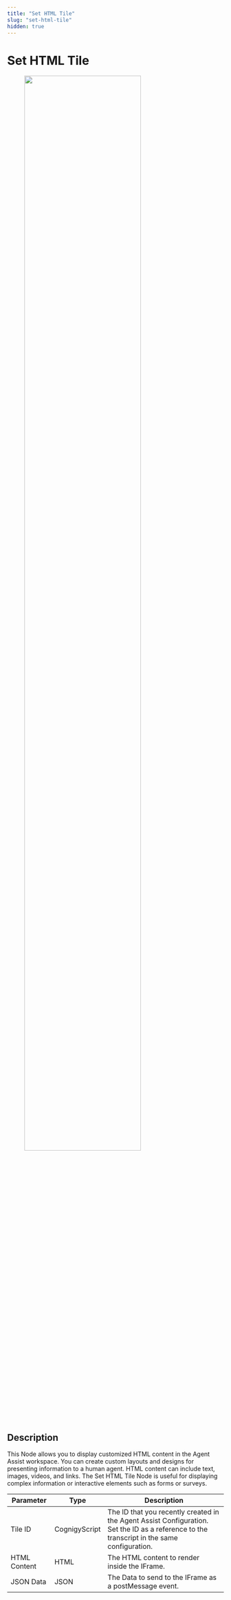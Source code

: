 ```yaml
---
title: "Set HTML Tile"
slug: "set-html-tile"
hidden: true
---
```


# Set HTML Tile

<figure>
  <img class="image-center" src="{{config.site_url}}ai/flow-nodes/images/agent-assist/set-html-title.png" width="80%" />
</figure>

## Description
<div class="divider"></div>

This Node allows you to display customized HTML content in the Agent Assist workspace. You can create custom layouts and designs for presenting information to a human agent. HTML content can include text, images, videos, and links. The Set HTML Tile Node is useful for displaying complex information or interactive elements such as forms or surveys.

| Parameter    | Type          | Description                                                                                                                                |
|--------------|---------------|--------------------------------------------------------------------------------------------------------------------------------------------|
| Tile ID      | CognigyScript | The ID that you recently created in the Agent Assist Configuration. Set the ID as a reference to the transcript in the same configuration. |
| HTML Content | HTML          | The HTML content to render inside the IFrame.                                                                                              |
| JSON Data    | JSON          | The Data to send to the IFrame as a postMessage event.                                                                                     |

